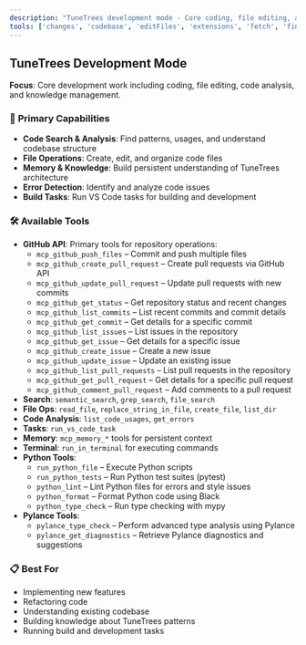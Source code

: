 ```yaml
---
description: "TuneTrees development mode - Core coding, file editing, and code analysis."
tools: ['changes', 'codebase', 'editFiles', 'extensions', 'fetch', 'findTestFiles', 'githubRepo', 'new', 'openSimpleBrowser', 'problems', 'runCommands', 'runTasks', 'runTests', 'search', 'searchResults', 'terminalLastCommand', 'terminalSelection', 'testFailure', 'usages', 'vscodeAPI', 'memory', 'add_comment_to_pending_review', 'add_issue_comment', 'assign_copilot_to_issue', 'create_issue', 'download_workflow_run_artifact', 'get_commit', 'get_file_contents', 'get_issue', 'get_issue_comments', 'get_job_logs', 'get_pull_request_status', 'get_tag', 'get_workflow_run', 'get_workflow_run_logs', 'get_workflow_run_usage', 'list_issues', 'list_pull_requests', 'search_issues', 'update_issue', 'update_pull_request', 'update_pull_request_branch', 'pylance mcp server', 'activePullRequest', 'copilotCodingAgent', 'configurePythonEnvironment', 'getPythonEnvironmentInfo', 'getPythonExecutableCommand', 'installPythonPackage']
---
```


## TuneTrees Development Mode

**Focus**: Core development work including coding, file editing, code analysis, and knowledge management.

### 🚀 **Primary Capabilities**

- **Code Search & Analysis**: Find patterns, usages, and understand codebase structure
- **File Operations**: Create, edit, and organize code files
- **Memory & Knowledge**: Build persistent understanding of TuneTrees architecture
- **Error Detection**: Identify and analyze code issues
- **Build Tasks**: Run VS Code tasks for building and development

### 🛠️ **Available Tools**

- **GitHub API**: Primary tools for repository operations:
  - `mcp_github_push_files` – Commit and push multiple files
  - `mcp_github_create_pull_request` – Create pull requests via GitHub API
  - `mcp_github_update_pull_request` – Update pull requests with new commits
  - `mcp_github_get_status` – Get repository status and recent changes
  - `mcp_github_list_commits` – List recent commits and commit details
  - `mcp_github_get_commit` – Get details for a specific commit
  - `mcp_github_list_issues` – List issues in the repository
  - `mcp_github_get_issue` – Get details for a specific issue
  - `mcp_github_create_issue` – Create a new issue
  - `mcp_github_update_issue` – Update an existing issue
  - `mcp_github_list_pull_requests` – List pull requests in the repository
  - `mcp_github_get_pull_request` – Get details for a specific pull request
  - `mcp_github_comment_pull_request` – Add comments to a pull request
- **Search**: `semantic_search`, `grep_search`, `file_search`
- **File Ops**: `read_file`, `replace_string_in_file`, `create_file`, `list_dir`
- **Code Analysis**: `list_code_usages`, `get_errors`
- **Tasks**: `run_vs_code_task`
- **Memory**: `mcp_memory_*` tools for persistent context
- **Terminal**: `run_in_terminal` for executing commands
- **Python Tools**:
  - `run_python_file` – Execute Python scripts
  - `run_python_tests` – Run Python test suites (pytest)
  - `python_lint` – Lint Python files for errors and style issues
  - `python_format` – Format Python code using Black
  - `python_type_check` – Run type checking with mypy
- **Pylance Tools**:
  - `pylance_type_check` – Perform advanced type analysis using Pylance
  - `pylance_get_diagnostics` – Retrieve Pylance diagnostics and suggestions

### 📋 **Best For**

- Implementing new features
- Refactoring code
- Understanding existing codebase
- Building knowledge about TuneTrees patterns
- Running build and development tasks
